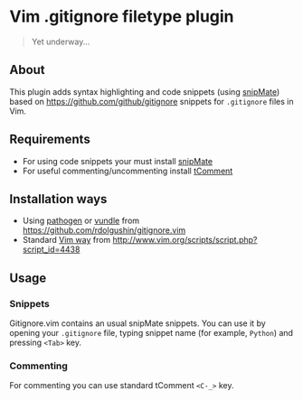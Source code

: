 Vim .gitignore filetype plugin
==============================

> Yet underway...

About
-----

This plugin adds syntax highlighting and code snippets
(using [snipMate](https://github.com/msanders/snipmate.vim))
based on https://github.com/github/gitignore snippets
for `.gitignore` files in Vim.


Requirements
------------

* For using code snippets your must install
[snipMate](https://github.com/msanders/snipmate.vim)
* For useful commenting/uncommenting install
[tComment](https://github.com/tomtom/tcomment_vim)


Installation ways
-----------------

* Using [pathogen](https://github.com/tpope/vim-pathogen)
or [vundle](https://github.com/gmarik/vundle) from
https://github.com/rdolgushin/gitignore.vim
* Standard [Vim way](http://vimdoc.sourceforge.net/htmldoc/usr_05.html#add-plugin)
from http://www.vim.org/scripts/script.php?script_id=4438


Usage
-----

### Snippets

Gitignore.vim contains an usual snipMate snippets. You can use it by
opening your `.gitignore` file, typing snippet name (for example, `Python`)
and pressing `<Tab>` key.

### Commenting

For commenting you can use standard tComment `<C-_>` key.

